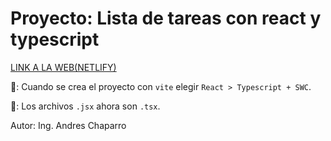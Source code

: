 # Proyecto: Lista de tareas con react y typescript

[LINK A LA WEB(NETLIFY)](https://app-tareas-pendientes-react-ts.netlify.app/)

📝: Cuando se crea el proyecto con `vite` elegir `React > Typescript + SWC`.

📝: Los archivos `.jsx` ahora son `.tsx`.

Autor: Ing. Andres Chaparro
